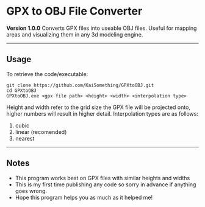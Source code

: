 # GPX to OBJ File Converter
**Version 1.0.0**
Converts GPX files into useable OBJ files. 
Useful for mapping areas and visualizing them in any 3d modeling engine.

---
## Usage
To retrieve the code/executable:
```
git clone https://github.com/KaiSomething/GPXtoOBJ.git
cd GPXtoOBJ
GPXtoOBJ.exe <gpx file path> <height> <width> <interpolation type>
```
Height and width refer to the grid size the GPX file will be projected onto, higher numbers will result in higher detail.
Interpolation types are as follows:
1. cubic
2. linear (recomended)
3. nearest

---
## Notes

- This program works best on GPX files with similar heights and widths
- This is my first time publishing any code so sorry in advance if anything goes wrong.
- Hope this program helps you as much as it helped me!
